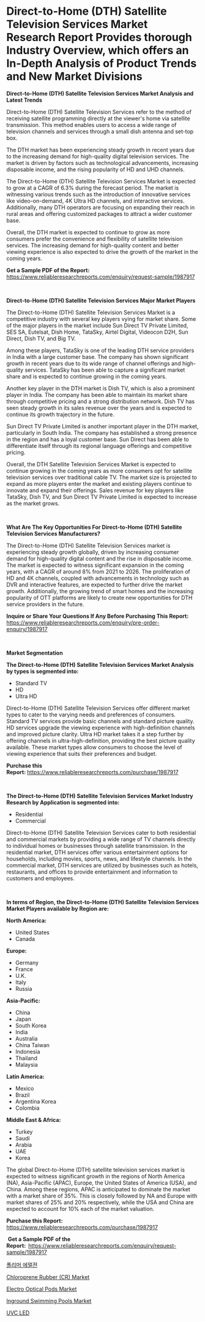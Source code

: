 <p><h1>Direct-to-Home (DTH) Satellite Television Services Market Research Report Provides thorough Industry Overview, which offers an In-Depth Analysis of Product Trends and New Market Divisions</h1></p><p><strong>Direct-to-Home (DTH) Satellite Television Services Market Analysis and Latest Trends</strong></p>
<p><p>Direct-to-Home (DTH) Satellite Television Services refer to the method of receiving satellite programming directly at the viewer's home via satellite transmission. This method enables users to access a wide range of television channels and services through a small dish antenna and set-top box.</p><p>The DTH market has been experiencing steady growth in recent years due to the increasing demand for high-quality digital television services. The market is driven by factors such as technological advancements, increasing disposable income, and the rising popularity of HD and UHD channels.</p><p>The Direct-to-Home (DTH) Satellite Television Services Market is expected to grow at a CAGR of 6.3% during the forecast period. The market is witnessing various trends such as the introduction of innovative services like video-on-demand, 4K Ultra HD channels, and interactive services. Additionally, many DTH operators are focusing on expanding their reach in rural areas and offering customized packages to attract a wider customer base.</p><p>Overall, the DTH market is expected to continue to grow as more consumers prefer the convenience and flexibility of satellite television services. The increasing demand for high-quality content and better viewing experience is also expected to drive the growth of the market in the coming years.</p></p>
<p><strong>Get a Sample PDF of the Report:&nbsp;</strong> <a href="https://www.reliableresearchreports.com/enquiry/request-sample/1987917">https://www.reliableresearchreports.com/enquiry/request-sample/1987917</a></p>
<p>&nbsp;</p>
<p><strong>Direct-to-Home (DTH) Satellite Television Services Major Market Players</strong></p>
<p><p>The Direct-to-Home (DTH) Satellite Television Services Market is a competitive industry with several key players vying for market share. Some of the major players in the market include Sun Direct TV Private Limited, SES SA, Eutelsat, Dish Home, TataSky, Airtel Digital, Videocon D2H, Sun Direct, Dish TV, and Big TV.</p><p>Among these players, TataSky is one of the leading DTH service providers in India with a large customer base. The company has shown significant growth in recent years due to its wide range of channel offerings and high-quality services. TataSky has been able to capture a significant market share and is expected to continue growing in the coming years.</p><p>Another key player in the DTH market is Dish TV, which is also a prominent player in India. The company has been able to maintain its market share through competitive pricing and a strong distribution network. Dish TV has seen steady growth in its sales revenue over the years and is expected to continue its growth trajectory in the future.</p><p>Sun Direct TV Private Limited is another important player in the DTH market, particularly in South India. The company has established a strong presence in the region and has a loyal customer base. Sun Direct has been able to differentiate itself through its regional language offerings and competitive pricing.</p><p>Overall, the DTH Satellite Television Services Market is expected to continue growing in the coming years as more consumers opt for satellite television services over traditional cable TV. The market size is projected to expand as more players enter the market and existing players continue to innovate and expand their offerings. Sales revenue for key players like TataSky, Dish TV, and Sun Direct TV Private Limited is expected to increase as the market grows.</p></p>
<p>&nbsp;</p>
<p><strong>What Are The Key Opportunities For Direct-to-Home (DTH) Satellite Television Services Manufacturers?</strong></p>
<p><p>The Direct-to-Home (DTH) Satellite Television Services market is experiencing steady growth globally, driven by increasing consumer demand for high-quality digital content and the rise in disposable income. The market is expected to witness significant expansion in the coming years, with a CAGR of around 8% from 2021 to 2026. The proliferation of HD and 4K channels, coupled with advancements in technology such as DVR and interactive features, are expected to further drive the market growth. Additionally, the growing trend of smart homes and the increasing popularity of OTT platforms are likely to create new opportunities for DTH service providers in the future.</p></p>
<p><strong>Inquire or Share Your Questions If Any Before Purchasing This Report:</strong> <a href="https://www.reliableresearchreports.com/enquiry/pre-order-enquiry/1987917">https://www.reliableresearchreports.com/enquiry/pre-order-enquiry/1987917</a></p>
<p>&nbsp;</p>
<p><strong>Market Segmentation</strong></p>
<p><strong>The Direct-to-Home (DTH) Satellite Television Services Market Analysis by types is segmented into:</strong></p>
<p><ul><li>Standard TV</li><li>HD</li><li>Ultra HD</li></ul></p>
<p><p>Direct-to-Home (DTH) Satellite Television Services offer different market types to cater to the varying needs and preferences of consumers. Standard TV services provide basic channels and standard picture quality. HD services upgrade the viewing experience with high-definition channels and improved picture clarity. Ultra HD market takes it a step further by offering channels in ultra-high-definition, providing the best picture quality available. These market types allow consumers to choose the level of viewing experience that suits their preferences and budget.</p></p>
<p><strong>Purchase this Report:&nbsp;</strong><a href="https://www.reliableresearchreports.com/purchase/1987917">https://www.reliableresearchreports.com/purchase/1987917</a></p>
<p>&nbsp;</p>
<p><strong>The Direct-to-Home (DTH) Satellite Television Services Market Industry Research by Application is segmented into:</strong></p>
<p><ul><li>Residential</li><li>Commercial</li></ul></p>
<p><p>Direct-to-Home (DTH) Satellite Television Services cater to both residential and commercial markets by providing a wide range of TV channels directly to individual homes or businesses through satellite transmission. In the residential market, DTH services offer various entertainment options for households, including movies, sports, news, and lifestyle channels. In the commercial market, DTH services are utilized by businesses such as hotels, restaurants, and offices to provide entertainment and information to customers and employees.</p></p>
<p>&nbsp;</p>
<p><strong>In terms of Region, the Direct-to-Home (DTH) Satellite Television Services Market Players available by Region are:</strong></p>
<p>
    <p> <strong> North America: </strong>
        <ul>
            <li>United States</li>
            <li>Canada</li>
        </ul>
        </p> 
    <p> <strong> Europe: </strong>
        <ul>
            <li>Germany</li>
            <li>France</li>
            <li>U.K.</li>
            <li>Italy</li>
            <li>Russia</li>
        </ul>
        </p> 
    <p> <strong> Asia-Pacific: </strong>
        <ul>
            <li>China</li>
            <li>Japan</li>
            <li>South Korea</li>
            <li>India</li>
            <li>Australia</li>
            <li>China Taiwan</li>
            <li>Indonesia</li>
            <li>Thailand</li>
            <li>Malaysia</li>
        </ul>
        </p> 
    <p> <strong> Latin America: </strong>
        <ul>
            <li>Mexico</li>
            <li>Brazil</li>
            <li>Argentina Korea</li>
            <li>Colombia</li>
        </ul>
        </p> 
    <p> <strong> Middle East & Africa: </strong>
        <ul>
            <li>Turkey</li>
            <li>Saudi</li>
            <li>Arabia</li>
            <li>UAE</li>
            <li>Korea</li>
        </ul>
    </p>
    </p>
<p><p>The global Direct-to-Home (DTH) satellite television services market is expected to witness significant growth in the regions of North America (NA), Asia-Pacific (APAC), Europe, the United States of America (USA), and China. Among these regions, APAC is anticipated to dominate the market with a market share of 35%. This is closely followed by NA and Europe with market shares of 25% and 20% respectively, while the USA and China are expected to account for 10% each of the market valuation.</p></p>
<p><strong>Purchase this Report: </strong><a href="https://www.reliableresearchreports.com/purchase/1987917">https://www.reliableresearchreports.com/purchase/1987917</a></p>
<p>&nbsp;<strong>Get a Sample PDF of the Report:&nbsp;&nbsp;</strong><a href="https://www.reliableresearchreports.com/enquiry/request-sample/1987917">https://www.reliableresearchreports.com/enquiry/request-sample/1987917</a></p>
<p><strong></strong></p>
<p><p><a href="https://medium.com/@anamurno/%ED%8F%B4%EB%A6%AC%EB%A8%B8-%EC%9D%B4%EB%AE%AC%EC%A0%BC-%EC%8B%9C%EC%9E%A5-%EB%B6%84%EC%84%9D-%EC%84%B1%EC%9E%A5%EB%A5%A0-%EC%8B%9C%EC%9E%A5-%EC%84%B8%EB%B6%84%ED%99%94-%EB%B0%8F-%EA%B8%80%EB%A1%9C%EB%B2%8C-%EC%82%B0%EC%97%85-%EA%B0%9C%EC%9A%94-91257f5453c7">폴리머 에멀젼</a></p><p><a href="https://metal-farmhouse-e95.notion.site/Chloroprene-Rubber-CR-Market-Size-Growth-Outlook-from-2024-to-2031-projecting-at-Market-s-Trends-59bb1f363dcf43d2978fe1880b75d055">Chloroprene Rubber (CR) Market</a></p><p><a href="https://crocus-run-b5a.notion.site/Electro-Optical-Pods-Market-Size-Market-Trends-and-Growth-Outlook-forecasted-for-period-from-2024--89828eaf37dc40bdba82be6ce4ea2dd0">Electro Optical Pods Market</a></p><p><a href="https://view.publitas.com/reportprime-1/inground-swimming-pools-market-size-furnishes-valuable-information-encompassing-market-share-market-trends-and-projections-spanning-from-2024-to-2031/">Inground Swimming Pools Market</a></p><p><a href="https://medium.com/@anamurno/uvc-led-%EC%8B%9C%EC%9E%A5-%EC%A0%84%EB%A7%9D-%EC%82%B0%EC%97%85-%EA%B0%9C%EC%9A%94-%EB%B0%8F-%EC%98%88%EC%B8%A1-2024%EB%85%84%EB%B6%80%ED%84%B0-2031%EB%85%84%EA%B9%8C%EC%A7%80-362936c32903">UVC LED</a></p></p>